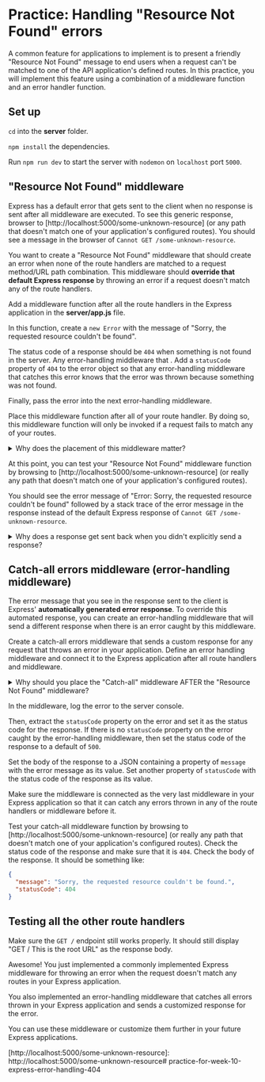 # Practice: Handling "Resource Not Found" errors

A common feature for applications to implement is to present a friendly
"Resource Not Found" message to end users when a request can't be matched to one
of the API application's defined routes. In this practice, you will implement
this feature using a combination of a middleware function and an error handler
function.

## Set up

`cd` into the __server__ folder.

`npm install` the dependencies.

Run `npm run dev` to start the server with `nodemon` on `localhost` port `5000`.

## "Resource Not Found" middleware

Express has a default error that gets sent to the client when no response is
sent after all middleware are executed. To see this generic response, browser to
[http://localhost:5000/some-unknown-resource] (or any path that doesn't match
one of your application's configured routes). You should see a message in the
browser of `Cannot GET /some-unknown-resource`.

You want to create a "Resource Not Found" middleware that should create an error
when none of the route handlers are matched to a request method/URL path
combination. This middleware should **override that default Express response**
by throwing an error if a request doesn't match any of the route handlers.

Add a middleware function after all the route handlers in the Express
application in the __server/app.js__ file.

In this function, create a `new Error` with the message of "Sorry, the requested
resource couldn't be found".

The status code of a response should be `404` when something is not found in the
server. Any error-handling middleware that . Add a `statusCode` property of
`404` to the error object so that any error-handling middleware that catches
this error knows that the error was thrown because something was not found.

Finally, pass the error into the next error-handling middleware.

Place this middleware function after all of your route handler. By doing so,
this middleware function will only be invoked if a request fails to match any of
your routes.

<details>
  <summary>Why does the placement of this middleware matter?</summary>
  In Express, the order of the middleware defined on the Express application
  matters. Express will attempt to match the request method/URL to the first
  middleware defined then the next until a response is sent or there are no
  more defined middleware to match.
</details>

At this point, you can test your "Resource Not Found" middleware function by
browsing to [http://localhost:5000/some-unknown-resource] (or really any path
that doesn't match one of your application's configured routes).

You should see the error message of "Error: Sorry, the requested resource
couldn't be found" followed by a stack trace of the error message in the
response instead of the default Express response of
`Cannot GET /some-unknown-resource`.

<details>
  <summary>Why does a response get sent back when you didn't explicitly send a
  response?</summary>
  If no response is sent after an error gets thrown from a middleware, then
  Express will send a default response of the error message plus the error stack
  trace for the error that was thrown.
</details>

## Catch-all errors middleware (error-handling middleware)

The error message that you see in the response sent to the client is Express'
**automatically generated error response**. To override this automated response,
you can create an error-handling middleware that will send a different response
when there is an error caught by this middleware.

Create a catch-all errors middleware that sends a custom response for any
request that throws an error in your application. Define an error handling
middleware and connect it to the Express application after all route handlers
and middleware.

<details>
  <summary>Why should you place the "Catch-all" middleware AFTER the "Resource
  Not Found" middleware?</summary>
  The "Resource Not Found" middleware throws an error that the "Catch-all"
  middleware should catch and send a custom response for.
</details>

In the middleware, log the error to the server console.

Then, extract the `statusCode` property on the error and set it as the status
code for the response. If there is no `statusCode` property on the error caught
by the error-handling middleware, then set the status code of the response to a
default of `500`.

Set the body of the response to a JSON containing a property
of `message` with the error message as its value. Set another property of
`statusCode` with the status code of the response as its value.

Make sure the middleware is connected as the very last middleware in your
Express application so that it can catch any errors thrown in any of the route
handlers or middleware before it.

Test your catch-all middleware function by browsing to
[http://localhost:5000/some-unknown-resource] (or really any path that doesn't
match one of your application's configured routes). Check the status code of the
response and make sure that it is `404`. Check the body of the response. It
should be something like:

```json
{
  "message": "Sorry, the requested resource couldn't be found.",
  "statusCode": 404
}
```

## Testing all the other route handlers

Make sure the `GET /` endpoint still works properly. It should still display
"GET / This is the root URL" as the response body.

Awesome! You just implemented a commonly implemented Express middleware for
throwing an error when the request doesn't match any routes in your Express
application.

You also implemented an error-handling middleware that catches all errors thrown
in your Express application and sends a customized response for the error.

You can use these middleware or customize them further in your future Express
applications.

[http://localhost:5000/some-unknown-resource]: http://localhost:5000/some-unknown-resource# practice-for-week-10-express-error-handling-404
